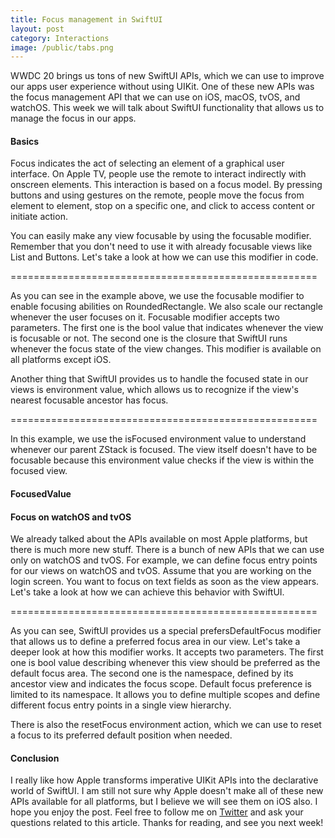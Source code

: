```yaml
---
title: Focus management in SwiftUI
layout: post
category: Interactions
image: /public/tabs.png
---
```


WWDC 20 brings us tons of new SwiftUI APIs, which we can use to improve our apps user experience without using UIKit. One of these new APIs was the focus management API that we can use on iOS, macOS, tvOS, and watchOS. This week we will talk about SwiftUI functionality that allows us to manage the focus in our apps.

#### Basics
Focus indicates the act of selecting an element of a graphical user interface. On Apple TV, people use the remote to interact indirectly with onscreen elements. This interaction is based on a focus model. By pressing buttons and using gestures on the remote, people move the focus from element to element, stop on a specific one, and click to access content or initiate action.

You can easily make any view focusable by using the focusable modifier. Remember that you don't need to use it with already focusable views like List and Buttons. Let's take a look at how we can use this modifier in code.

=====================================================

As you can see in the example above, we use the focusable modifier to enable focusing abilities on RoundedRectangle. We also scale our rectangle whenever the user focuses on it. Focusable modifier accepts two parameters. The first one is the bool value that indicates whenever the view is focusable or not. The second one is the closure that SwiftUI runs whenever the focus state of the view changes. This modifier is available on all platforms except iOS.

Another thing that SwiftUI provides us to handle the focused state in our views is environment value, which allows us to recognize if the view's nearest focusable ancestor has focus.

=====================================================

In this example, we use the isFocused environment value to understand whenever our parent ZStack is focused. The view itself doesn't have to be focusable because this environment value checks if the view is within the focused view. 

#### FocusedValue 

#### Focus on watchOS and tvOS
We already talked about the APIs available on most Apple platforms, but there is much more new stuff. There is a bunch of new APIs that we can use only on watchOS and tvOS. For example, we can define focus entry points for our views on watchOS and tvOS. Assume that you are working on the login screen. You want to focus on text fields as soon as the view appears. Let's take a look at how we can achieve this behavior with SwiftUI.

=====================================================

As you can see, SwiftUI provides us a special prefersDefaultFocus modifier that allows us to define a preferred focus area in our view. Let's take a deeper look at how this modifier works. It accepts two parameters. The first one is bool value describing whenever this view should be preferred as the default focus area. The second one is the namespace, defined by its ancestor view and indicates the focus scope. Default focus preference is limited to its namespace. It allows you to define multiple scopes and define different focus entry points in a single view hierarchy.

There is also the resetFocus environment action, which we can use to reset a focus to its preferred default position when needed.

#### Conclusion
I really like how Apple transforms imperative UIKit APIs into the declarative world of SwiftUI. I am still not sure why Apple doesn't make all of these new APIs available for all platforms, but I believe we will see them on iOS also. I hope you enjoy the post. Feel free to follow me on [Twitter](https://twitter.com/mecid) and ask your questions related to this article. Thanks for reading, and see you next week!